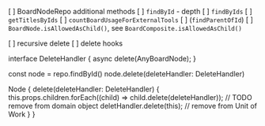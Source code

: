 [ ] BoardNodeRepo additional methods
  [ ] `findById` - depth
  [ ] `findByIds`
  [ ] `getTitlesByIds`
  [ ] `countBoardUsageForExternalTools`
  [ ] (`findParentOfId`)
[ ] `BoardNode.isAllowedAsChild()`, see `BoardComposite.isAllowedAsChild()`

[ ] recursive delete
[ ] delete hooks

interface DeleteHandler {
  async delete(AnyBoardNode);
}

const node = repo.findById()
node.delete(deleteHandler: DeleteHandler)

Node {
  delete(deleteHandler: DeleteHandler) {
    this.props.children.forEach((child) => child.delete(deleteHandler));
    // TODO remove from domain object
    deletHandler.delete(this); // remove from Unit of Work
  }
}